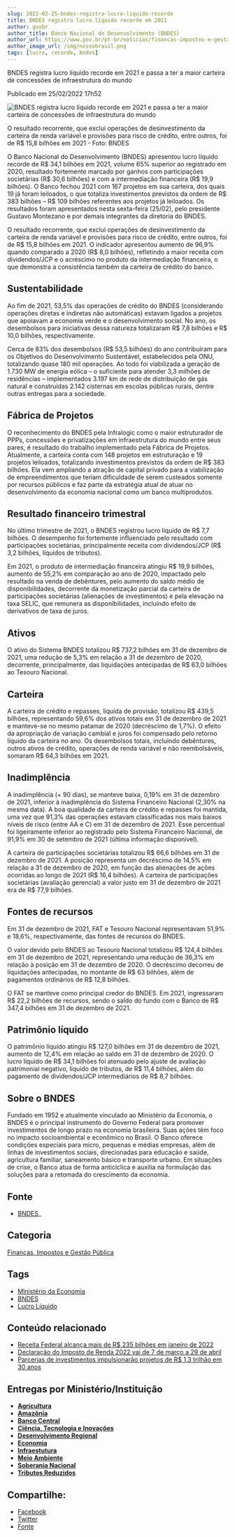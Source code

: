 ```yaml
---
slug: 2022-02-25-bndes-registra-lucro-liquido-recorde
title: BNDES registra lucro líquido recorde em 2021
author: govbr
author_title: Banco Nacional do Desenvolvimento (BNDES) 
author_url: https://www.gov.br/pt-br/noticias/financas-impostos-e-gestao-publica/2022/02/bndes-registra-lucro-liquido-recorde-em-2021-e-passa-a-ter-a-maior-carteira-de-concessoes-de-infraestrutura-do-mundo
author_image_url: /img/nossobrasil.png
tags: [lucro, recorde, bndes]
---
```


BNDES registra lucro líquido recorde em 2021 e passa a ter a maior carteira de concessões de infraestrutura do mundo

<!--truncate-->

Publicado em 25/02/2022 17h52

![BNDES registra lucro líquido recorde em 2021 e passa a ter a maior carteira de concessões de infraestrutura do mundo](https://www.gov.br/pt-br/noticias/financas-impostos-e-gestao-publica/2022/02/bndes-registra-lucro-liquido-recorde-em-2021-e-passa-a-ter-a-maior-carteira-de-concessoes-de-infraestrutura-do-mundo/destaque_lucro.jpg/@@images/f95cb08e-c039-47c9-800a-697057966cc3.jpeg)

O resultado recorrente, que exclui operações de desinvestimento da carteira de renda variável e provisões para risco de crédito, entre outros, foi de R$ 15,8 bilhões em 2021 - Foto: BNDES

O Banco Nacional do Desenvolvimento (BNDES) apresentou lucro líquido recorde de R$ 34,1 bilhões em 2021, volume 65% superior ao registrado em 2020, resultado fortemente marcado por ganhos com participações societárias (R$ 30,6 bilhões) e com a intermediação financeira (R$ 19,9 bilhões). O Banco fechou 2021 com 167 projetos em sua carteira, dos quais 19 já foram leiloados, o que totaliza investimentos previstos da ordem de R$ 383 bilhões – R$ 109 bilhões referentes aos projetos já leiloados. Os resultados foram apresentados nesta sexta-feira (25/02), pelo presidente Gustavo Montezano e por demais integrantes da diretoria do BNDES.

O resultado recorrente, que exclui operações de desinvestimento da carteira de renda variável e provisões para risco de crédito, entre outros, foi de R$ 15,8 bilhões em 2021. O indicador apresentou aumento de 96,9% quando comparado a 2020 (R$ 8,0 bilhões), refletindo a maior receita com dividendos/JCP e o acréscimo no produto da intermediação financeira, o que demonstra a consistência também da carteira de crédito do banco.  

## Sustentabilidade  

Ao fim de 2021, 53,5% das operações de crédito do BNDES (considerando operações diretas e indiretas não automáticas) estavam ligados a projetos que apoiavam a economia verde e o desenvolvimento social. No ano, os desembolsos para iniciativas dessa natureza totalizaram R$ 7,8 bilhões e R$ 10,0 bilhões, respectivamente.

Cerca de 83% dos desembolsos (R$ 53,5 bilhões) do ano contribuíram para os Objetivos do Desenvolvimento Sustentável, estabelecidos pela ONU, totalizando quase 180 mil operações. Ao todo foi viabilizada a geração de 1.730 MW de energia eólica – o suficiente para atender 3,3 milhões de residências – implementados 3.197 km de rede de distribuição de gás natural e construídas 2.142 cisternas em escolas públicas rurais, dentre outras entregas para a sociedade.

## Fábrica de Projetos  

O reconhecimento do BNDES pela Infralogic como o maior estruturador de PPPs, concessões e privatizações em infraestrutura do mundo entre seus pares, é resultado do trabalho implementado pela Fábrica de Projetos. Atualmente, a carteira conta com 148 projetos em estruturação e 19 projetos leiloados, totalizando investimentos previstos da ordem de R$ 383 bilhões. Ela vem ampliando a atração de capital privado para a viabilização de empreendimentos que teriam dificuldade de serem custeados somente por recursos públicos e faz parte da estratégia atual de atuar no desenvolvimento da economia nacional como um banco multiprodutos. 

## Resultado financeiro trimestral  

No último trimestre de 2021, o BNDES registrou lucro líquido de R$ 7,7 bilhões. O desempenho foi fortemente influenciado pelo resultado com participações societárias, principalmente receita com dividendos/JCP (R$ 3,2 bilhões, líquidos de tributos).

Em 2021, o produto de intermediação financeira atingiu R$ 19,9 bilhões, aumento de 55,2% em comparação ao ano de 2020, impactado pelo resultado na venda de debêntures, pelo aumento do saldo médio de disponibilidades, decorrente da monetização parcial da carteira de participações societárias (alienações de investimentos) e pela elevação na taxa SELIC, que remunera as disponibilidades, incluindo efeito de derivativos de taxa de juros.

## Ativos  

O ativo do Sistema BNDES totalizou R$ 737,2 bilhões em 31 de dezembro de 2021, uma redução de 5,3% em relação a 31 de dezembro de 2020, decorrente, principalmente, das liquidações antecipadas de R$ 63,0 bilhões ao Tesouro Nacional.

## Carteira  

A carteira de crédito e repasses, líquida de provisão, totalizou R$ 439,5 bilhões, representando 59,6% dos ativos totais em 31 de dezembro de 2021 e manteve-se no mesmo patamar de 2020 (decréscimo de 1,7%). O efeito da apropriação de variação cambial e juros foi compensado pelo retorno líquido da carteira no ano. Os desembolsos totais, incluindo debêntures, outros ativos de crédito, operações de renda variável e não reembolsáveis, somaram R$ 64,3 bilhões em 2021.

## Inadimplência  

A inadimplência (+ 90 dias), se manteve baixa, 0,19% em 31 de dezembro de 2021, inferior à inadimplência do Sistema Financeiro Nacional (2,30% na mesma data). A boa qualidade da carteira de crédito e repasses foi mantida, uma vez que 91,3% das operações estavam classificadas nos mais baixos níveis de risco (entre AA e C) em 31 de dezembro de 2021. Esse percentual foi ligeiramente inferior ao registrado pelo Sistema Financeiro Nacional, de 91,9% em 30 de setembro de 2021 (última informação disponível).

A carteira de participações societárias totalizou R$ 66,6 bilhões em 31 de dezembro de 2021. A posição representa um decréscimo de 14,5% em relação a 31 de dezembro de 2020, em função das alienações de ações ocorridas ao longo de 2021 (R$ 16,4 bilhões). A carteira de participações societárias (avaliação gerencial) a valor justo em 31 de dezembro de 2021 era de R$ 77,9 bilhões.

## Fontes de recursos  

Em 31 de dezembro de 2021, FAT e Tesouro Nacional representavam 51,9% e 18,6%, respectivamente, das fontes de recursos do BNDES.

O valor devido pelo BNDES ao Tesouro Nacional totalizou R$ 124,4 bilhões em 31 de dezembro de 2021, representando uma redução de 36,3% em relação à posição em 31 de dezembro de 2020. O decréscimo decorreu de liquidações antecipadas, no montante de R$ 63 bilhões, além de pagamentos ordinários de R$ 12,8 bilhões.

O FAT se manteve como principal credor do BNDES. Em 2021, ingressaram R$ 22,2 bilhões de recursos, sendo o saldo do fundo com o Banco de R$ 347,4 bilhões em 31 de dezembro de 2021. 

## Patrimônio líquido  

O patrimônio líquido atingiu R$ 127,0 bilhões em 31 de dezembro de 2021, aumento de 12,4% em relação ao saldo em 31 de dezembro de 2020. O lucro líquido de R$ 34,1 bilhões foi atenuado pelo ajuste de avaliação patrimonial negativo, líquido de tributos, de R$ 11,4 bilhões, além do pagamento de dividendos/JCP intermediários de R$ 8,7 bilhões.

## Sobre o BNDES  

Fundado em 1952 e atualmente vinculado ao Ministério da Economia, o BNDES é o principal instrumento do Governo Federal para promover investimentos de longo prazo na economia brasileira. Suas ações têm foco no impacto socioambiental e econômico no Brasil. O Banco oferece condições especiais para micro, pequenas e médias empresas, além de linhas de investimentos sociais, direcionadas para educação e saúde, agricultura familiar, saneamento básico e transporte urbano. Em situações de crise, o Banco atua de forma anticíclica e auxilia na formulação das soluções para a retomada do crescimento da economia.

## Fonte
 - [BNDES](https://www.bndes.gov.br/wps/portal/site/home)_

## Categoria

[Finanças, Impostos e Gestão Pública](https://www.gov.br/pt-br/categorias/financas-impostos-e-gestao-publica)

## Tags 
 - [Ministério da Economia](https://www.gov.br/pt-br/@@search?Subject%3Alist=Minist%C3%A9rio%20da%20Economia)
 - [BNDES](https://www.gov.br/pt-br/@@search?Subject%3Alist=BNDES)
 - [Lucro Líquido](https://www.gov.br/pt-br/@@search?Subject%3Alist=Lucro%20L%C3%ADquido)

## Conteúdo relacionado

*   [Receita Federal alcança mais de R$ 235 bilhões em janeiro de 2022](https://www.gov.br/pt-br/noticias/financas-impostos-e-gestao-publica/2022/02/receita-federal-alcanca-mais-de-r-235-bilhoes-em-janeiro-de-2022)
*   [Declaração do Imposto de Renda 2022 vai de 7 de março a 29 de abril](https://www.gov.br/pt-br/noticias/financas-impostos-e-gestao-publica/2022/02/declaracao-do-imposto-de-renda-2022-vai-de-7-de-marco-a-29-de-abril)
*   [Parcerias de investimentos impulsionarão projetos de R$ 1,3 trilhão em 30 anos](https://www.gov.br/pt-br/noticias/financas-impostos-e-gestao-publica/2022/02/parcerias-de-investimentos-impulsionarao-projetos-de-r-1-3-trilhao-em-30-anos)


## Entregas por Ministério/Instituição

 - [**Agricultura**](/docs/agricultura)
 - [**Amazônia**](/docs/amazonia)
 - [**Banco Central**](/docs/economia/banco-central)
 - [**Ciência, Tecnologia e Inovações**](/docs/ciencia-tecnologia/entregas)
 - [**Desenvolvimento Regional**](/docs/desenvolvimento-regional/)
 - [**Economia**](/docs/economia/fatos-recentes)
 - [**Infraestutura**](/docs/infraestrutura)
 - [**Meio Ambiente**](/docs/meioambiente/)
 - [**Soberania Nacional**](/blog/2022-03-02-soberania-nacional)
 - [**Tributos Reduzidos**](/docs/tributos-reduzidos)

## Compartilhe: 
 - [Facebook](http://www.facebook.com/sharer.php?u=https://www.gov.br/pt-br/noticias/financas-impostos-e-gestao-publica/2022/02/bndes-registra-lucro-liquido-recorde-em-2021-e-passa-a-ter-a-maior-carteira-de-concessoes-de-infraestrutura-do-mundo) 
 - [Twitter](https://twitter.com/share?text=BNDES%20registra%20lucro%20l%C3%ADquido%20recorde%20em%202021%20e%20passa%20a%20ter%20a%20maior%20carteira%20de%20concess%C3%B5es%20de%20infraestrutura%20do%20mundo&url=https://www.gov.br/resolveuid/ad3d946366a848eebb596f41997cf2b0) 
 - [Fonte](https://www.gov.br/pt-br/noticias/financas-impostos-e-gestao-publica/2022/02/bndes-registra-lucro-liquido-recorde-em-2021-e-passa-a-ter-a-maior-carteira-de-concessoes-de-infraestrutura-do-mundo)

